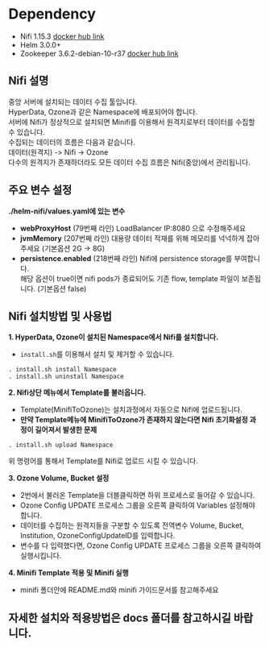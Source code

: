 # Dependency

- Nifi 1.15.3 [docker hub link](https://hub.docker.com/r/apache/nifi/tags)
- Helm 3.0.0+
- Zookeeper 3.6.2-debian-10-r37 [docker hub link](https://hub.docker.com/r/bitnami/zookeeper/tags?page=1&name=3.6.2-debian-10-r37)

## Nifi 설명

중앙 서버에 설치되는 데이터 수집 툴입니다. \
HyperData, Ozone과 같은 Namespace에 배포되어야 합니다. \
서버에 Nifi가 정상적으로 설치되면 Minifi를 이용해서 원격지로부터 데이터를 수집할 수 있습니다. \
수집되는 데이터의 흐름은 다음과 같습니다. \
데이터(원격지) -> Nifi -> Ozone \
다수의 원격지가 존재하더라도 모든 데이터 수집 흐름은 Nifi(중앙)에서 관리됩니다. 

## 주요 변수 설정
**./helm-nifi/values.yaml에 있는 변수**
- **webProxyHost** (79번째 라인) LoadBalancer IP:8080 으로 수정해주세요
- **jvmMemory** (207번째 라인) 대용량 데이터 적재를 위해 메모리를 넉넉하게 잡아주세요 (기본옵션 2G -> 8G) 
- **persistence.enabled** (218번째 라인) Nifi에 persistence storage를 부여합니다. \
   해당 옵션이 true이면 nifi pods가 종료되어도 기존 flow, template 파일이 보존됩니다. (기본옵션 false)

## Nifi 설치방법 및 사용법

**1. HyperData, Ozone이 설치된 Namespace에서 Nifi를 설치합니다.** 
  - `install.sh`를 이용해서 설치 및 제거할 수  있습니다. 
  ```
  . install.sh install Namespace
  . install.sh uninstall Namespace
  ```  

**2. Nifi상단 메뉴에서 Template를 불러옵니다.** 
  - Template(MinifiToOzone)는 설치과정에서 자동으로 Nifi에 업로드됩니다. 
  - **만약 Template메뉴에 MinifiToOzone가 존재하지 않는다면 Nifi 초기화설정 과정이 길어져서 발생한 문제** 
  ```
  . install.sh upload Namespace
  ```      
  위 명령어를 통해서 Template를 Nifi로 업로드 시킬 수 있습니다.

**3. Ozone Volume, Bucket 설정** 
  - 2번에서 불러온 Template을 더블클릭하면 하위 프로세스로 들어갈 수 있습니다. 
  - Ozone Config UPDATE 프로세스 그룹을 오른쪽 클릭하여 Variables 설정해야 합니다. 
  - 데이터를 수집하는 원격지들을 구분할 수 있도록 전역변수 Volume, Bucket, Institution, OzoneConfigUpdateID를 입력합니다. 
  - 변수를 다 입력했다면, Ozone Config UPDATE 프로세스 그룹을 오른쪽 클릭하여 실행시킵니다. 

**4. Minifi Template 적용 및 Minifi 실행** 
  - minifi 폴더안에 README.md와 minifi 가이드문서를 참고해주세요

## 자세한 설치와 적용방법은 docs 폴더를 참고하시길 바랍니다. ##
